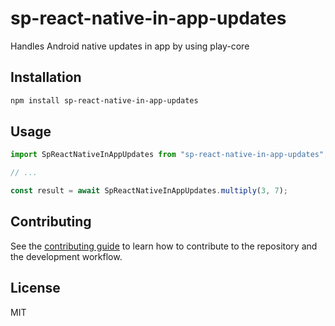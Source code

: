 # sp-react-native-in-app-updates

Handles Android native updates in app by using play-core

## Installation

```sh
npm install sp-react-native-in-app-updates
```

## Usage

```js
import SpReactNativeInAppUpdates from "sp-react-native-in-app-updates";

// ...

const result = await SpReactNativeInAppUpdates.multiply(3, 7);
```

## Contributing

See the [contributing guide](CONTRIBUTING.md) to learn how to contribute to the repository and the development workflow.

## License

MIT
